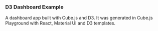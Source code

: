 ### D3 Dashboard Example

A dashboard app built with Cube.js and D3. It was generated in Cube.js Playground with
React, Material UI and D3 templates.
